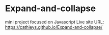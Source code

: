 # Expand-and-collapse
mini project focused on Javascript
Live site URL: https://cathleys.github.io/Expand-and-collapse/
